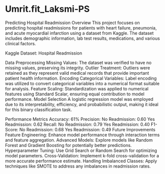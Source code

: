 # Umrit.fit_Laksmi-PS
Predicting Hospital Readmission
Overview
This project focuses on predicting hospital readmissions for patients with heart failure, pneumonia, and acute myocardial infarction using a dataset from Kaggle. The dataset includes demographic information, lab test results, medications, and various clinical factors.

Kaggle Dataset: Hospital Readmission

Data Preprocessing
Missing Values: The dataset was verified to have no missing values, preserving its integrity.
Outlier Treatment: Outliers were retained as they represent valid medical records that provide important patient health information.
Encoding Categorical Variables: Label encoding was utilized to convert categorical variables into a numerical format suitable for analysis.
Feature Scaling: Standardization was applied to numerical features using Standard Scalar, ensuring equal contribution to model performance.
Model Selection
A logistic regression model was employed due to its interpretability, efficiency, and probabilistic output, making it ideal for this binary classification task.

Performance Metrics
Accuracy: 61%
Precision:
No Readmission: 0.60
Yes Readmission: 0.62
Recall:
No Readmission: 0.79
Yes Readmission: 0.40
F1-Score:
No Readmission: 0.68
Yes Readmission: 0.49
Future Improvements
Feature Engineering: Enhance model performance through interaction terms and feature aggregation.
Advanced Models: Explore models like Random Forest and Gradient Boosting for potentially better predictions.
Hyperparameter Tuning: Use Grid Search or Random Search for optimizing model parameters.
Cross-Validation: Implement k-fold cross-validation for a more accurate performance estimate.
Handling Imbalanced Classes: Apply techniques like SMOTE to address any imbalances in readmission rates.
